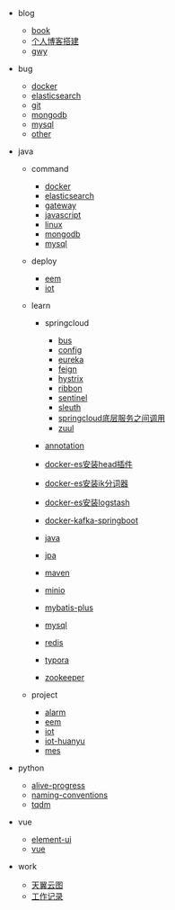 <!-- docs/_sidebar.md --> 
* blog

    * [book](/blog/book.md)
    * [个人博客搭建](/blog/个人博客搭建.md)
    * [gwy](/)
* bug

  * [docker](/bug/docker.md)
  * [elasticsearch](/bug/elasticsearch.md)
  * [git](/bug/git.md)
  * [mongodb](/bug/mongodb.md)
  * [mysql](/bug/mysql.md)
  * [other](/bug/other.md)
* java

  * command

    * [docker](/java/command/docker.md)
    * [elasticsearch](/java/command/elasticsearch.md)
    * [gateway](/java/command/gateway.md)
    * [javascript](/java/command/javascript.md)
    * [linux](/java/command/linux.md)
    * [mongodb](/java/command/mongodb.md)
    * [mysql](/java/command/mysql.md)
  * deploy

    * [eem](/java/deploy/eem.md)
    * [iot](/java/deploy/iot.md)
  * learn

    * springcloud

        * [bus](/java/learn/springcloud/bus.md)
        * [config](/java/learn/springcloud/config.md)
        * [eureka](/java/learn/springcloud/eureka.md)
        * [feign](/java/learn/springcloud/feign.md)
        * [hystrix](/java/learn/springcloud/hystrix.md)
        * [ribbon](/java/learn/springcloud/ribbon.md)
        * [sentinel](/java/learn/springcloud/sentinel.md)
        * [sleuth](/java/learn/springcloud/sleuth.md)
        * [springcloud底层服务之间调用](/java/learn/springcloud/springcloud底层服务之间调用.md)
        * [zuul](/java/learn/springcloud/zuul.md)
    * [annotation](/java/learn/annotation.md)
    * [docker-es安装head插件](/java/learn/docker-es安装head插件.md)
    * [docker-es安装ik分词器](/java/learn/docker-es安装ik分词器.md)
    * [docker-es安装logstash](/java/learn/docker-es安装logstash.md)
    * [docker-kafka-springboot](/java/learn/docker-kafka-springboot.md)
    * [java](/java/learn/java.md)
    * [jpa](/java/learn/jpa.md)
    * [maven](/java/learn/maven.md)
    * [minio](/java/learn/minio.md)
    * [mybatis-plus](/java/learn/mybatis-plus.md)
    * [mysql](/java/learn/mysql.md)
    * [redis](/java/learn/redis.md)
    * [typora](/java/learn/typora.md)
    * [zookeeper](/java/learn/zookeeper.md)
  * project
  
    * [alarm](/java/project/alarm.md)
    * [eem](/java/project/eem.md)
    * [iot](/java/project/iot.md)
    * [iot-huanyu](/java/project/iot-huanyu.md)
    * [mes](/java/project/mes.md)
* python

    * [alive-progress](/python/alive-progress.md)
    * [naming-conventions](/python/naming-conventions.md)
    * [tqdm](/python/tqdm.md)
* vue

    * [element-ui](/vue/element-ui.md)
    * [vue](/vue/vue.md)
* work
    * [天翼云图](/work/天翼云图.md)
    * [工作记录](/work/工作记录.md)
